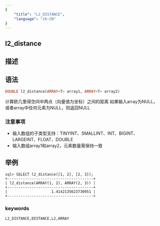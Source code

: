 ```yaml
---
{
    "title": "L2_DISTANCE",
    "language": "zh-CN"
}
---
```


## l2_distance

## 描述
## 语法

```sql
DOUBLE l2_distance(ARRAY<T> array1, ARRAY<T> array2)
```

计算欧几里得空间中两点（向量值为坐标）之间的距离
如果输入array为NULL，或者array中任何元素为NULL，则返回NULL

### 注意事项
* 输入数组的子类型支持：TINYINT、SMALLINT、INT、BIGINT、LARGEINT、FLOAT、DOUBLE
* 输入数组array1和array2，元素数量需保持一致

## 举例

```
sql> SELECT l2_distance([1, 2], [2, 3]);
+---------------------------------------+
| l2_distance(ARRAY(1, 2), ARRAY(2, 3)) |
+---------------------------------------+
|                    1.4142135623730951 |
+---------------------------------------+
```

### keywords
	L2_DISTANCE,DISTANCE,L2,ARRAY
